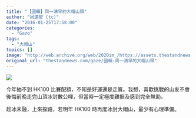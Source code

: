 ```yaml
---
title: "【圖輯】周一清早的大帽山頭"
author: "周達智 (tc)"
date: "2016-01-25T17:58:00"
categories:
  - "Gaze"
tags:
  - "大帽山"
topics: []
image: "http://web.archive.org/web/2020im_/https://assets.thestandnews.com/media/photos/3_A17Nh.jpg"
original_url: "thestandnews.com/gaze/圖輯-周一清早的大帽山頭"
---
```

![](http://web.archive.org/web/2020im_/https://assets.thestandnews.com/media/photos/3_A17Nh.jpg)

今年抽不到 HK100 比賽配額，不知是好運還是走寳。我想，喜歡挑戰的山友不會後悔前晚走完山頂冰封數公哩，但當時一定極度難捱及感到完全無助。

趁冰未融，上來探路，若明年 HK100 時再度冰封大帽山，最少有心理準備。
